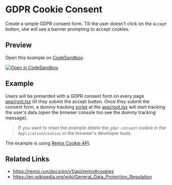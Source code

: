 # GDPR Cookie Consent

Create a simple GDPR consent form.
Till the user doesn't click on the `Accept` button, she will see a banner prompting to accept cookies.

## Preview

Open this example on [CodeSandbox](https://codesandbox.com):

[![Open in CodeSandbox](https://codesandbox.io/static/img/play-codesandbox.svg)](https://codesandbox.io/s/github/remix-run/remix/tree/main/examples/gdpr-cookie-consent)

## Example

Users will be presented with a GDPR consent form on every page [app/root.tsx](app/root.tsx) till they submit the accept button.
Once they submit the consent form, a dummy tracking [script](public/dummy-analytics-script.js) at the [app/root.tsx](app/root.tsx) will start tracking the user's data (open the browser console too see the dummy tracking message).

> If you want to reset the example delete the `gdpr-consent` cookie in the `Application`/`cookies` in the browser's developer tools.

The example is using [Remix Cookie API](https://remix.run/docs/en/v1/api/remix#cookies).

## Related Links

- https://remix.run/docs/en/v1/api/remix#cookies
- https://en.wikipedia.org/wiki/General_Data_Protection_Regulation
